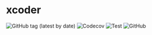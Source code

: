 # xcoder
![GitHub tag (latest by date)](https://img.shields.io/github/v/tag/clambin/xcoder?color=green&label=Release&style=plastic)
![Codecov](https://img.shields.io/codecov/c/gh/clambin/xcoder?style=plastic)
![Test](https://github.com/clambin/xcoder/workflows/Test/badge.svg)
![GitHub](https://img.shields.io/github/license/clambin/xcoder?style=plastic)

